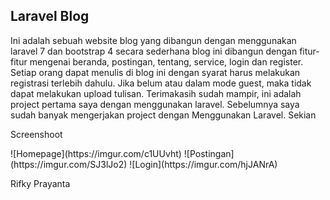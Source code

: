 ## Laravel Blog

Ini adalah sebuah website blog yang dibangun dengan menggunakan laravel 7 dan bootstrap 4 secara sederhana blog ini dibangun dengan fitur-fitur mengenai beranda, postingan, tentang, service, login dan register. Setiap orang dapat menulis di blog ini dengan syarat harus melakukan registrasi terlebih dahulu. Jika belum atau dalam mode guest, maka tidak dapat melakukan upload tulisan. Terimakasih sudah mampir, ini adalah project pertama saya dengan menggunakan laravel. Sebelumnya saya sudah banyak mengerjakan project dengan Menggunakan Laravel. Sekian

<p>Screenshoot</p>
![Homepage](https://imgur.com/c1UUvht)
![Postingan](https://imgur.com/SJ3lJo2)
![Login](https://imgur.com/hjJANrA)

<p> Rifky Prayanta </p>